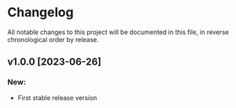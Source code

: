 # Changelog

All notable changes to this project will be documented in this file,
in reverse chronological order by release.

## v1.0.0 [2023-06-26]

### New:
* First stable release version
